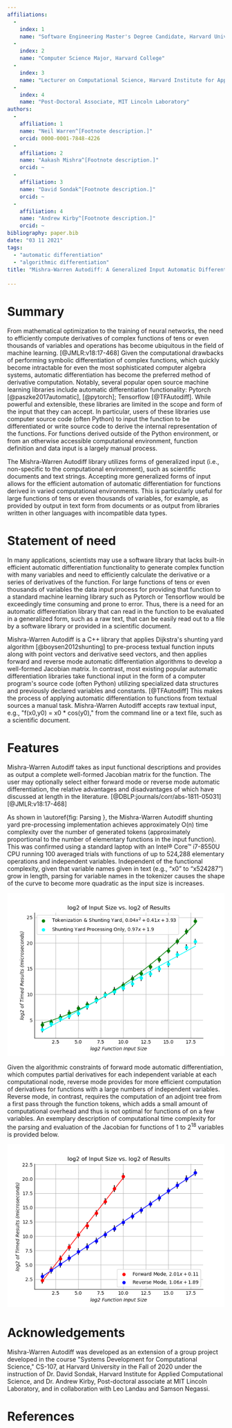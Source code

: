 ```yaml
--- 
affiliations: 
  - 
    index: 1
    name: "Software Engineering Master's Degree Candidate, Harvard University, Extension School"
  - 
    index: 2
    name: "Computer Science Major, Harvard College"
  - 
    index: 3
    name: "Lecturer on Computational Science, Harvard Institute for Applied Computational Science"
  - 
    index: 4
    name: "Post-Doctoral Associate, MIT Lincoln Laboratory"
authors: 
  - 
    affiliation: 1
    name: "Neil Warren^[Footnote description.]"
    orcid: 0000-0001-7848-4226
  - 
    affiliation: 2
    name: "Aakash Mishra^[Footnote description.]"
    orcid: ~
  - 
    affiliation: 3
    name: "David Sondak^[Footnote description.]"
    orcid: ~
  - 
    affiliation: 4
    name: "Andrew Kirby^[Footnote description.]"
    orcid: ~
bibliography: paper.bib
date: "03 11 2021"
tags: 
  - "automatic differentiation"
  - "algorithmic differentiation"
title: "Mishra-Warren Autodiff: A Generalized Input Automatic Differentiation library in C++"

---
```


# Summary

From mathematical optimization to the training of neural networks, the need to efficiently compute  derivatives of complex functions of tens or even thousands of variables and operations has become ubiquitous in the field of machine learning.  [@JMLR:v18:17-468]  Given the computational drawbacks of performing symbolic differentiation of complex functions, which quickly become intractable for even the most sophisticated computer algebra systems, automatic differentiation has become the preferred method of derivative computation.  Notably, several popular open source machine learning libraries include automatic differentiation functionality: Pytorch [@paszke2017automatic], [@pytorch]; Tensorflow [@TFAutodiff].  While powerful and extensible, these libraries are limited in the scope and form of the input that they can accept.  In particular, users of these libraries use computer source code (often Python) to input the function to be differentiated or write source code to derive the internal representation of the functions.  For functions derived outside of the Python environment, or from an otherwise accessible computational environment, function definition and data input is a largely manual process.  

The Mishra-Warren Autodiff library utilizes forms of generalized input (i.e., non-specific to the computational environment), such as scientific documents and text strings. Accepting more generalized forms of input allows for the efficient automation of automatic differentiation for functions derived in varied computational environments.  This is particularly useful for large functions of tens or even thousands of variables, for example, as provided by output in text form from documents or as output from libraries written in other languages with incompatible data types. 

# Statement of need

In many applications, scientists may use a software library that lacks built-in efficient automatic differentiation functionality to generate complex function with many variables and need to efficiently calculate the derivative or a series of derivatives of the function.  For large functions of tens or even thousands of variables the data input process for providing that function to a standard machine learning library such as Pytorch or Tensorflow would be exceedingly time consuming and prone to error.  Thus, there is a need for an automatic differentiation library that can read in the function to be evaluated in a generalized form, such as a raw text, that can be easily read out to a file by a software library or provided in a scientific document. 

Mishra-Warren Autodiff is a C++ library that applies Dijkstra's shunting yard algorithm [@boysen2012shunting] to pre-process textual function inputs along with point vectors and derivative seed vectors, and then applies forward and reverse mode automatic differentiation algorithms to develop a well-formed Jacobian matrix. In contrast, most existing popular automatic differentiation libraries take functional input in the form of a computer program's source code (often Python) utilizing specialized data structures and previously declared variables and constants. [@TFAutodiff] This makes the process of applying automatic differentiation to functions from textual sources a manual task. Mishra-Warren Autodiff accepts raw textual input, e.g., "f(x0,y0) = x0 * cos(y0)," from the command line or a text file, such as a scientific document. 

# Features 
Mishra-Warren Autodiff takes as input functional descriptions and provides as output a complete well-formed Jacobian matrix for the function.  The user may optionally select either forward mode or reverse mode automatic differentiation, the relative advantages and disadvantages of which have discussed at length in the literature. [@DBLP:journals/corr/abs-1811-05031] [@JMLR:v18:17-468]

As shown in \autoref{fig: Parsing }, the Mishra-Warren Autodiff shunting yard pre-processing implementation achieves approximately O(n) time complexity over the number of generated tokens (approximately proportional to the number of elementary functions in the input function).  This was confirmed using a standard laptop with an Intel® Core™ i7-8550U CPU running 100 averaged trials with functions of up to 524,288 elementary operations and independent variables.   Independent of the functional complexity, given that variable names given in text (e.g., “x0” to “x524287”) grow in length, parsing for variable names in the tokenizer causes the shape of the curve to become more quadratic as the input size is increases. 

![ Parsing tokenization scaling.\label{fig:Parsing}](processing.png)

Given the algorithmic constraints of forward mode automatic differentiation, which computes partial derivatives for each independent variable at each computational node, reverse mode provides for more efficient computation of derivatives for functions with a large numbers of independent variables.  Reverse mode, in contrast, requires the computation of an adjoint tree from a first pass through the function tokens, which adds a small amount of computational overhead and thus is not optimal for functions of on a few variables.  An exemplary description of computational time complexity for the parsing and evaluation of the Jacobian for functions of 1 to $2^{18}$ variables is provided below. 

![ Forward vs. Reverse Mode.\label{fig:fwdrev }](fwd_vs_rev.png)

# Acknowledgements

Mishra-Warren Autodiff was developed as an extension of a group project developed in the course "Systems Development for Computational Science," CS-107, at Harvard University in the Fall of 2020 under the instruction of Dr. David Sondak, Harvard Institute for Applied Computational Science, and Dr. Andrew Kirby, Post-doctoral associate at MIT Lincoln Laboratory, and in collaboration with Leo Landau and Samson Negassi. 

# References



